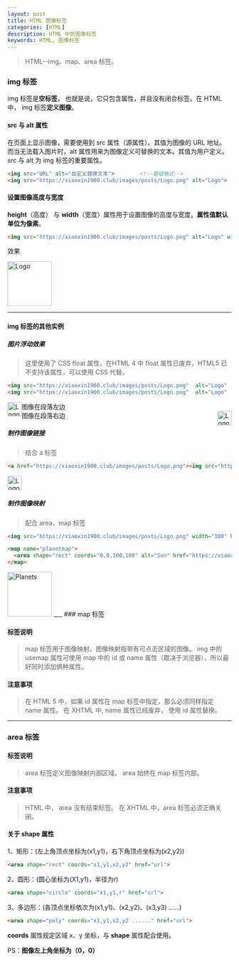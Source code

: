 ```yaml
---
layout: post
title: HTML 图像标签
categories: [HTML]
description: HTML 中的图像标签
keywords: HTML, 图像标签
---
```

> HTML--img、map、area 标签。

### img 标签

img 标签是**空标签**， 也就是说，它只包含属性，并且没有闭合标签。在 HTML 中， img 标签**定义图像**。

#### src 与 alt 属性

在页面上显示图像，需要使用到 src 属性（源属性）。其值为图像的 URL 地址。而当无法载入图片时，alt 属性用来为图像定义可替换的文本。其值为用户定义。src 与 alt 为 img 标签的重要属性。

```html
<img src="URL" alt="自定义替换文本">        <!--基础格式-->
<img src="https://xiaoxin1900.club/images/posts/Logo.png" alt="Logo">     <!--示例-->
```

#### 设置图像高度与宽度

**height**（高度） 与 **width**（宽度）属性用于设置图像的高度与宽度。**属性值默认单位为像素**。

```html
<img src="https://xiaoxin1900.club/images/posts/Logo.png" alt="Logo" width="304" height="228>
```

效果

<img src="https://xiaoxin1900.club/images/posts/Logo.png" alt="Logo" width="100" height="100">

_____

#### img 标签的其他实例

##### 图片浮动效果

>这里使用了 CSS float 属性，在HTML 4 中 float 属性已废弃，HTML5 已不支持该属性，可以使用 CSS 代替。

```html
<img src="https://xiaoxin1900.club/images/posts/Logo.png"  alt="Logo"  style="float:left"  width="32"  height="32">  图像在段落左边<br>
<img src="https://xiaoxin1900.club/images/posts/Logo.png"  alt="Logo"  style="float:left"  width="32"  height="32">  图像在段落右边
```

<img src="https://xiaoxin1900.club/images/posts/Logo.png"  alt="Logo"  style="float:left"  width="32"  height="32">  图像在段落左边<br>
<img src="https://xiaoxin1900.club/images/posts/Logo.png"  alt="Logo"  style="float:right"  width="32"  height="32">  图像在段落右边

##### 制作图像链接

> 结合 a 标签

```html
<a href="https://xiaoxin1900.club/images/posts/Logo.png"><img src="https://xiaoxin1900.club/images/posts/Logo.png" alt="Logo" width="32" height="32"></a>
```

<a href="https://xiaoxin1900.club/images/posts/Logo.png"><img src="https://xiaoxin1900.club/images/posts/Logo.png" alt="Logo" width="32" height="32"></a>

##### 制作图像映射

> 配合 area、map 标签

```html
<img src="https://xiaoxin1900.club/images/posts/Logo.png" width="100" height="100" alt="Planets" usemap="#planetmap">

<map name="planetmap">
  <area shape="rect" coords="0,0,100,100" alt="Sun" href="https://xiaoxin1900.club">
</map>

```
<img src="https://xiaoxin1900.club/images/posts/Logo.png" width="100" height="100" alt="Planets" usemap="#planetmap">

<map name="planetmap">
  <area shape="rect" coords="0,0,100,100" alt="Sun" href="https://xiaoxin1900.club">
</map>
___
### map 标签

#### 标签说明

> map 标签用于图像映射。图像映射指带有可点击区域的图像。
> img 中的 usemap 属性可使用 map 中的 id 或 name 属性（取决于浏览器），所以最好同时添加俩种属性。

#### 注意事项

> 在 HTML 5 中，如果 id 属性在 map 标签中指定，那么必须同样指定 name 属性。
> 在 XHTML 中, name 属性已经废弃， 使用 id 属性替换。

___

### area 标签

#### 标签说明

> area 标签定义图像映射内部区域。
> area 始终在 map 标签内部。

#### 注意事项

> HTML 中， area 没有结束标签。
> 在 XHTML 中，area 标签必须正确关闭。

#### 关于 shape 属性

1、矩形：(左上角顶点坐标为(x1,y1)，右下角顶点坐标为(x2,y2))

```html
<area shape="rect" coords="x1,y1,x2,y2" href="url">
```

2、圆形：(圆心坐标为(X1,y1)，半径为r)

```html
<area shape="circle" coords="x1,y1,r" href="url">
```

3、多边形：(各顶点坐标依次为(x1,y1)、(x2,y2)、(x3,y3) ......)

```html
<area shape="poly" coords="x1,y1,x2,y2 ......" href="url">
```

**coords** 属性规定区域 x、y 坐标，与 **shape** 属性配合使用。

PS：**图像左上角坐标为（0，0）**

